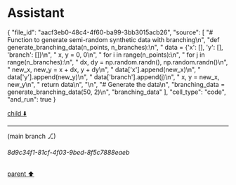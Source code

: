 # Assistant

{
  "file_id": "aacf3eb0-48c4-4f60-ba99-3bb3015acb26",
  "source": [
    "# Function to generate semi-random synthetic data with branching\n",
    "def generate_branching_data(n_points, n_branches):\n",
    "    data = {'x': [], 'y': [], 'branch': []}\n",
    "    x, y = 0, 0\n",
    "    for i in range(n_points):\n",
    "        for j in range(n_branches):\n",
    "            dx, dy = np.random.randn(), np.random.randn()\n",
    "            new_x, new_y = x + dx, y + dy\n",
    "            data['x'].append(new_x)\n",
    "            data['y'].append(new_y)\n",
    "            data['branch'].append(j)\n",
    "        x, y = new_x, new_y\n",
    "    return data\n",
    "\n",
    "# Generate the data\n",
    "branching_data = generate_branching_data(50, 2)\n",
    "branching_data"
  ],
  "cell_type": "code",
  "and_run": true
}

[child ⬇️](#8d9c34f1-81cf-4f03-9bed-8f5c7888eaeb)

---

(main branch ⎇)
###### 8d9c34f1-81cf-4f03-9bed-8f5c7888eaeb
[parent ⬆️](#89fc1077-a36b-4caa-9a14-aa5e3ff53678)
